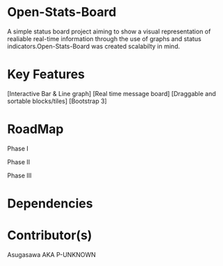 Open-Stats-Board
===========

A simple status board project aiming to show a visual representation of realiable real-time information through the use of graphs and status indicators.Open-Stats-Board was created scalabilty in mind.

Key Features
===========

[Interactive Bar & Line graph]
[Real time message board]
[Draggable and sortable blocks/tiles]
[Bootstrap 3]






RoadMap
===========

Phase I



Phase II



Phase III



Dependencies
===========



Contributor(s)
===========
Asugasawa AKA P-UNKNOWN
